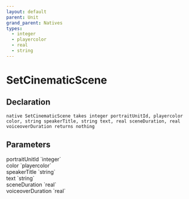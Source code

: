 ```yaml
---
layout: default
parent: Unit
grand_parent: Natives
types:
  - integer
  - playercolor
  - real
  - string
---
```


# SetCinematicScene

## Declaration

```
native SetCinematicScene takes integer portraitUnitId, playercolor color, string speakerTitle, string text, real sceneDuration, real voiceoverDuration returns nothing
```

## Parameters
<dl>
  <dt>portraitUnitId `integer`</dt>
  <dd></dd>

  <dt>color `playercolor`</dt>
  <dd></dd>

  <dt>speakerTitle `string`</dt>
  <dd></dd>

  <dt>text `string`</dt>
  <dd></dd>

  <dt>sceneDuration `real`</dt>
  <dd></dd>

  <dt>voiceoverDuration `real`</dt>
  <dd></dd>
</dl>